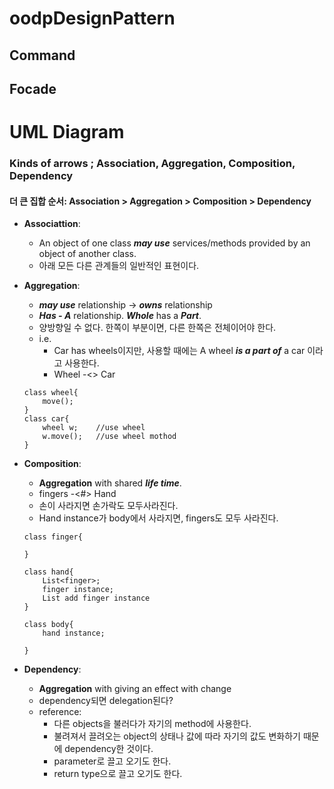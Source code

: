 # oodpDesignPattern
## Command
## Focade


# UML Diagram
### Kinds of arrows ; Association, Aggregation, Composition, Dependency
#### 더 큰 집합 순서: Association > Aggregation > Composition > Dependency
* **Associattion**: 
    * An object of one class ***may use*** services/methods provided by an object of another class. 
    * 아래 모든 다른 관계들의 일반적인 표현이다.

* **Aggregation**: 
    * ***may use*** relationship -> ***owns*** relationship
    * ***Has - A*** relationship. ***Whole*** has a ***Part***. 
    * 양방향일 수 없다. 한쪽이 부분이면, 다른 한쪽은 전체이어야 한다.
    * i.e. 
        * Car has wheels이지만, 사용할 때에는 A wheel ***is a part of*** a car 이라고 사용한다.
        * Wheel -<> Car
    ```
    class wheel{
        move();
    }
    class car{
        wheel w;    //use wheel
        w.move();   //use wheel mothod
    }
    ```
* **Composition**: 
    * **Aggregation** with shared ***life time***.
    * fingers -<#> Hand
    * 손이 사라지면 손가락도 모두사라진다.
    * Hand instance가 body에서 사라지면, fingers도 모두 사라진다.
    ```
    class finger{

    }
    
    class hand{
        List<finger>;
        finger instance;
        List add finger instance
    }
    
    class body{
        hand instance;

    }
    ```
* **Dependency**: 
    * **Aggregation** with giving an effect with change
    * dependency되면 delegation된다?
    * reference: 
        * 다른 objects을 불러다가 자기의 method에 사용한다.
        * 불려져서 끌려오는 object의 상태나 값에 따라 자기의 값도 변화하기 때문에 dependency한 것이다.
        * parameter로 끌고 오기도 한다.
        * return type으로 끌고 오기도 한다.
